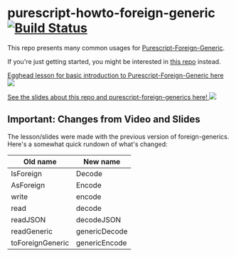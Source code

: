 # purescript-howto-foreign-generic [![Build Status](https://travis-ci.org/justinwoo/purescript-howto-foreign-generic.svg?branch=master)](https://travis-ci.org/justinwoo/purescript-howto-foreign-generic)

This repo presents many common usages for [Purescript-Foreign-Generic](https://github.com/paf31/purescript-foreign-generic).

If you're just getting started, you might be interested in [this repo](https://github.com/justinwoo/simple-record-foreign-generic-demo/blob/master/README.md) instead.

[Egghead lesson for basic introduction to Purescript-Foreign-Generic here
![](http://i.imgur.com/uf6SH0H.png)
](https://egghead.io/lessons/automatically-de-serialize-json-with-purescript-foreign-generics)

[See the slides about this repo and purescript-foreign-generics here!
![](http://i.imgur.com/LGgtQKb.png)
](https://speakerdeck.com/justinwoo/serialization-with-purescript)

## Important: Changes from Video and Slides

The lesson/slides were made with the previous version of foreign-generics. Here's a somewhat quick rundown of what's changed:

| Old name | New name |
|----------|----------|
| IsForeign | Decode |
| AsForeign | Encode |
| write | encode |
| read | decode |
| readJSON | decodeJSON |
| readGeneric | genericDecode |
| toForeignGeneric | genericEncode |

